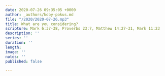 ```yaml
---
date: 2020-07-26 09:35:05 +0000
author: _authors/koby-pokus.md
file: "/2020/2020-07-26.mp3"
title: What are you considering?
scripture: Mark 6:37-38, Proverbs 23:7, Matthew 14:27-31, Mark 11:23
description: ''
series: ''
duration: ''
length: 
image: ''
notes: ''
published: false

---
```

